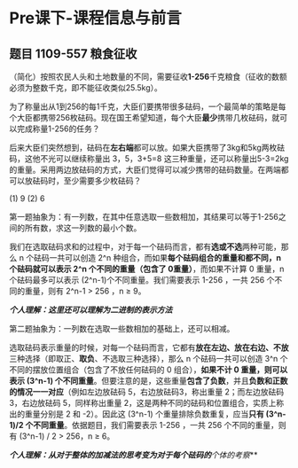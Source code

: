 # Pre课下-课程信息与前言

## 题目 1109-557 粮食征收
（简化）按照农民人头和土地数量的不同，需要征收**1-256**千克粮食（征收的数额必须为整数千克，即不能征收类似25.5kg）。

为了称量出从1到256的每1千克，大臣们要携带很多砝码，一个最简单的策略是每个大臣都携带256枚砝码。现在国王希望知道，每个大臣**最少**携带几枚砝码，就可以完成称量1-256的任务？

后来大臣们突然想到，砝码在**左右端**都可以放。如果大臣携带了3kg和5kg两枚砝码，这他不光可以继续称量出 3，5，3+5=8 这三种重量，还可以称量出5-3=2kg的重量。采用两边放砝码的方式，大臣们觉得可以减少携带的砝码数量。在两端都可以放砝码时，至少需要多少枚砝码？

(1) 9
(2) 6

第一题抽象为：有一列数，在其中任意选取一些数相加，其结果可以等于1-256之间的所有数，求这一列数的最小个数。

我们在选取砝码求和的过程中，对于每一个砝码而言，都有**选或不选**两种可能，那么 n 个砝码一共可以创造 2^n 种组合，而如果**每个砝码组合的重量和都不同，n 个砝码就可以表示 2^n 个不同的重量（包含了 0重量）**，而如果不计算 0 重量，n 个砝码最多可以表示 (2^n-1)个不同重量。我们需要表示 1-256 ，一共 256 个不同的重量，则有 2^n-1 > 256 ，n ≥ 9。

***个人理解：这里还可以理解为二进制的表示方法***

第二题抽象为：一列数在选取一些数相加的基础上，还可以相减。

选取砝码表示重量的时候，对每一个砝码而言，它都有**放在左边、放在右边、不放**三种选择（即取正、**取负**、不选取三种选择），那么 n 个砝码一共可以创造 3^n 个不同的摆放位置组合（包含了不放任何砝码的 0 组合），**如果不计 0 重量，则可以表示 (3^n-1) 个不同重量**。但要注意的是，这些重量**包含了负数**，并且**负数和正数的情况一一对应**（例如左边放砝码 5，右边放砝码3，称出重量 2；而左边放砝码 3，右边放砝码 5，同样称出重量 2，这是两种不同的砝码和位置组合，实质上称出的重量分别是 2 和 -2）。因此这 (3^n-1) 个重量排除负数重复，应当**只有 (3^n-1)/2 个不同重量**。依据题目，我们需要表示 1-256 ，一共 256 个不同的重量，则有 (3^n-1) / 2 > 256，n ≥ 6。

***个人理解：从对于整体的加减法的思考变为对于每个砝码的**个体**的考察***
